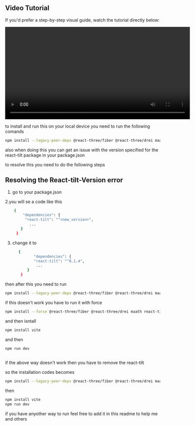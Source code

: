 ## Video Tutorial

If you'd prefer a step-by-step visual guide, watch the tutorial directly below:

<video controls width="600">
  <source src="portfolio.mp4" type="video/mp4">
  Your browser does not support the video tag. Please download the video to watch it.
</video>



to install and run this on your local device you need to run the following comands 

```bash
npm install --legacy-peer-deps @react-three/fiber @react-three/drei maath react-vertical-timeline-component @emailjs/browser framer-motion react-router-dom
```



also when doing this you can get an issue with the version specified for the react-tilt package in your package.json

to resolve this you need to do the following steps 
##  <a name="table">Resolving the React-tilt-Version error</a>
1. go to your package.json

   
2.you will se a code like this 
```bash
    {
        "dependencies": {
         "react-tilt": "^<new_version>",
           ...
       }
     }
```
3. change it to 
```bash
      {
             "dependencies": {
             "react-tilt": "^0.1.4",
              ...
          }
       }
```
then after this you need to run 

```bash
npm install --legacy-peer-deps @react-three/fiber @react-three/drei maath react-vertical-timeline-component @emailjs/browser framer-motion react-router-dom
```

if this doesn't work you have to run it with force 
```bash
npm install --force @react-three/fiber @react-three/drei maath react-tilt react-vertical-timeline-component @emailjs/browser framer-motion react-router-dom
```
  and then isntall 
  ```bash
npm install vite
```
and then
```bash
npm run dev
```
##
if the above way doesn't work then you have to remove the react-tilt  

so the installation codes becomes 
```bash
npm install --legacy-peer-deps @react-three/fiber @react-three/drei maath react-vertical-timeline-component @emailjs/browser framer-motion react-router-dom
```

then
```bash
npm install vite
npm run dev
```

if you have anyother way to run feel free to add it in this readme to help me and others



